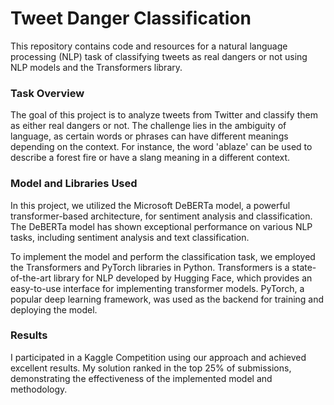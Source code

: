 # Tweet Danger Classification
This repository contains code and resources for a natural language processing (NLP) task of classifying tweets as real dangers or not using NLP models and the Transformers library.

### Task Overview
The goal of this project is to analyze tweets from Twitter and classify them as either real dangers or not. The challenge lies in the ambiguity of language, as certain words or phrases can have different meanings depending on the context. For instance, the word 'ablaze' can be used to describe a forest fire or have a slang meaning in a different context.

### Model and Libraries Used
In this project, we utilized the Microsoft DeBERTa model, a powerful transformer-based architecture, for sentiment analysis and classification. The DeBERTa model has shown exceptional performance on various NLP tasks, including sentiment analysis and text classification.

To implement the model and perform the classification task, we employed the Transformers and PyTorch libraries in Python. Transformers is a state-of-the-art library for NLP developed by Hugging Face, which provides an easy-to-use interface for implementing transformer models. PyTorch, a popular deep learning framework, was used as the backend for training and deploying the model.

### Results
I participated in a Kaggle Competition using our approach and achieved excellent results. My solution ranked in the top 25% of submissions, demonstrating the effectiveness of the implemented model and methodology.
